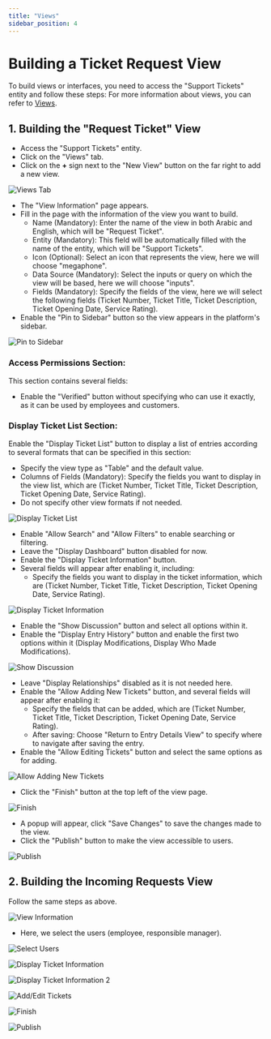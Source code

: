 ```yaml
---
title: "Views"
sidebar_position: 4
---
```


# Building a Ticket Request View

To build views or interfaces, you need to access the "Support Tickets" entity and follow these steps:
For more information about views, you can refer to [Views](../../../guide/information-structures-concepts/basic-concepts/views).

## 1. Building the "Request Ticket" View

- Access the "Support Tickets" entity.
- Click on the "Views" tab.
- Click on the **+** sign next to the "New View" button on the far right to add a new view.

![Views Tab](../../../../../../../static/img/tutorial/customer-support-system/customer_support_creating_views(1).png)

- The "View Information" page appears.
- Fill in the page with the information of the view you want to build.
  - Name (Mandatory): Enter the name of the view in both Arabic and English, which will be "Request Ticket".
  - Entity (Mandatory): This field will be automatically filled with the name of the entity, which will be "Support Tickets".
  - Icon (Optional): Select an icon that represents the view, here we will choose "megaphone".
  - Data Source (Mandatory): Select the inputs or query on which the view will be based, here we will choose "inputs".
  - Fields (Mandatory): Specify the fields of the view, here we will select the following fields (Ticket Number, Ticket Title, Ticket Description, Ticket Opening Date, Service Rating).
- Enable the "Pin to Sidebar" button so the view appears in the platform's sidebar.

![Pin to Sidebar](../../../../../../../static/img/tutorial/customer-support-system/customer_support_creating_views(2).png)

### Access Permissions Section:

This section contains several fields:

- Enable the "Verified" button without specifying who can use it exactly, as it can be used by employees and customers.

### Display Ticket List Section:

Enable the "Display Ticket List" button to display a list of entries according to several formats that can be specified in this section:
- Specify the view type as "Table" and the default value.
- Columns of Fields (Mandatory): Specify the fields you want to display in the view list, which are (Ticket Number, Ticket Title, Ticket Description, Ticket Opening Date, Service Rating).
- Do not specify other view formats if not needed.

![Display Ticket List](../../../../../../../static/img/tutorial/customer-support-system/customer_support_creating_views(3).png)

- Enable "Allow Search" and "Allow Filters" to enable searching or filtering.
- Leave the "Display Dashboard" button disabled for now.
- Enable the "Display Ticket Information" button.
- Several fields will appear after enabling it, including:
  - Specify the fields you want to display in the ticket information, which are (Ticket Number, Ticket Title, Ticket Description, Ticket Opening Date, Service Rating).

![Display Ticket Information](../../../../../../../static/img/tutorial/customer-support-system/customer_support_creating_views(4).png)

- Enable the "Show Discussion" button and select all options within it.
- Enable the "Display Entry History" button and enable the first two options within it (Display Modifications, Display Who Made Modifications).

![Show Discussion](../../../../../../../static/img/tutorial/customer-support-system/customer_support_creating_views(5).png)

- Leave "Display Relationships" disabled as it is not needed here.
- Enable the "Allow Adding New Tickets" button, and several fields will appear after enabling it:
  - Specify the fields that can be added, which are (Ticket Number, Ticket Title, Ticket Description, Ticket Opening Date, Service Rating).
  - After saving: Choose "Return to Entry Details View" to specify where to navigate after saving the entry.
- Enable the "Allow Editing Tickets" button and select the same options as for adding.

![Allow Adding New Tickets](../../../../../../../static/img/tutorial/customer-support-system/customer_support_creating_views(6).png)

- Click the "Finish" button at the top left of the view page.

![Finish](../../../../../../../static/img/tutorial/customer-support-system/customer_support_creating_views(7).png)

- A popup will appear, click "Save Changes" to save the changes made to the view.
- Click the "Publish" button to make the view accessible to users.

![Publish](../../../../../../../static/img/tutorial/customer-support-system/customer_support_creating_views(8).png)


## 2. Building the Incoming Requests View

Follow the same steps as above.

![View Information](../../../../../../../static/img/tutorial/customer-support-system/customer_support_creating_views(9).png)

- Here, we select the users (employee, responsible manager).

![Select Users](../../../../../../../static/img/tutorial/customer-support-system/customer_support_creating_views(10).png)

![Display Ticket Information](../../../../../../../static/img/tutorial/customer-support-system/customer_support_creating_views(11).png)

![Display Ticket Information 2](../../../../../../../static/img/tutorial/customer-support-system/customer_support_creating_views(12).png)

![Add/Edit Tickets](../../../../../../../static/img/tutorial/customer-support-system/customer_support_creating_views(13).png)

![Finish](../../../../../../../static/img/tutorial/customer-support-system/customer_support_creating_views(14).png)

![Publish](../../../../../../../static/img/tutorial/customer-support-system/customer_support_creating_views(15).png)